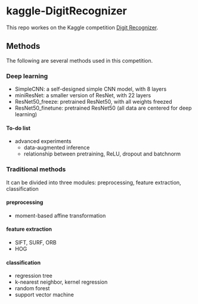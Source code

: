 # kaggle-DigitRecognizer

This repo workes on the Kaggle competition [Digit Recognizer](https://www.kaggle.com/c/digit-recognizer/).

## Methods
The following are several methods used in this competition.

### Deep learning
- SimpleCNN: a self-designed simple CNN model, with 8 layers
- miniResNet: a smaller version of ResNet, with 22 layers
- ResNet50_freeze: pretrained ResNet50, with all weights freezed
- ResNet50_finetune: pretrained ResNet50
(all data are centered for deep learning)

#### To-do list
- advanced experiments
	- data-augmented inference
	- relationship between pretraining, ReLU, dropout and batchnorm

### Traditional methods

It can be divided into three modules: preprocessing, feature extraction, classification

#### preprocessing
- moment-based affine transformation

#### feature extraction
- SIFT, SURF, ORB
- HOG

#### classification
- regression tree
- k-nearest neighbor, kernel regression
- random forest
- support vector machine